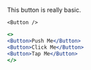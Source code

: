 This button is really basic.

```tsx
<Button />
```

```jsx padded
<>
<Button>Push Me</Button>
<Button>Click Me</Button>
<Button>Tap Me</Button>
</>
```